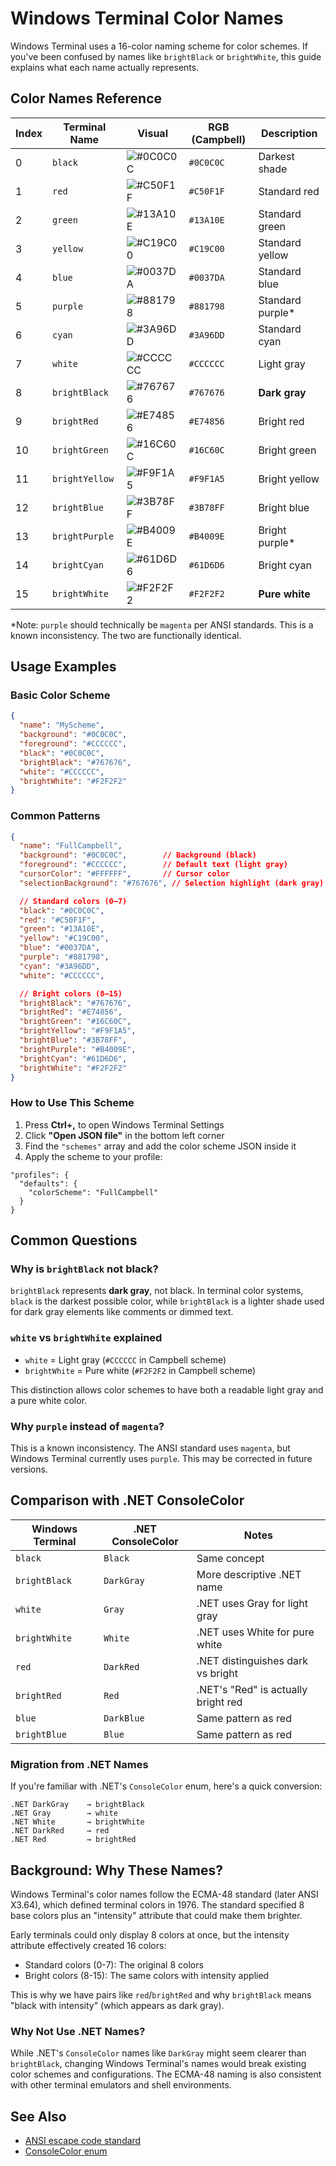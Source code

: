 # Windows Terminal Color Names

Windows Terminal uses a 16-color naming scheme for color schemes. If you've been confused by names like `brightBlack` or `brightWhite`, this guide explains what each name actually represents.

## Color Names Reference

| Index | Terminal Name | Visual | RGB (Campbell) | Description |
|-------|---------------|--------|----------------|-------------|
| 0 | `black` | ![#0C0C0C](https://placehold.co/20x20/0c0c0c/0c0c0c.png) | `#0C0C0C` | Darkest shade |
| 1 | `red` | ![#C50F1F](https://placehold.co/20x20/c50f1f/c50f1f.png) | `#C50F1F` | Standard red |
| 2 | `green` | ![#13A10E](https://placehold.co/20x20/13A10E/13A10E.png) | `#13A10E` | Standard green |
| 3 | `yellow` | ![#C19C00](https://placehold.co/20x20/C19C00/C19C00.png) | `#C19C00` | Standard yellow |
| 4 | `blue` | ![#0037DA](https://placehold.co/20x20/0037DA/0037DA.png) | `#0037DA` | Standard blue |
| 5 | `purple` | ![#881798](https://placehold.co/20x20/881798/881798.png) | `#881798` | Standard purple* |
| 6 | `cyan` | ![#3A96DD](https://placehold.co/20x20/3A96DD/3A96DD.png) | `#3A96DD` | Standard cyan |
| 7 | `white` | ![#CCCCCC](https://placehold.co/20x20/CCCCCC/CCCCCC.png) | `#CCCCCC` | Light gray |
| 8 | `brightBlack` | ![#767676](https://placehold.co/20x20/767676/767676.png) | `#767676` | **Dark gray** |
| 9 | `brightRed` | ![#E74856](https://placehold.co/20x20/E74856/E74856.png) | `#E74856` | Bright red |
| 10 | `brightGreen` | ![#16C60C](https://placehold.co/20x20/16C60C/16C60C.png) | `#16C60C` | Bright green |
| 11 | `brightYellow` | ![#F9F1A5](https://placehold.co/20x20/F9F1A5/F9F1A5.png) | `#F9F1A5` | Bright yellow |
| 12 | `brightBlue` | ![#3B78FF](https://placehold.co/20x20/3B78FF/3B78FF.png) | `#3B78FF` | Bright blue |
| 13 | `brightPurple` | ![#B4009E](https://placehold.co/20x20/B4009E/B4009E.png) | `#B4009E` | Bright purple* |
| 14 | `brightCyan` | ![#61D6D6](https://placehold.co/20x20/61D6D6/61D6D6.png) | `#61D6D6` | Bright cyan |
| 15 | `brightWhite` | ![#F2F2F2](https://placehold.co/20x20/F2F2F2/F2F2F2.png) | `#F2F2F2` | **Pure white** |

*Note: `purple` should technically be `magenta` per ANSI standards. This is a known inconsistency. The two are functionally identical.

## Usage Examples

### Basic Color Scheme
```json
{
  "name": "MyScheme",
  "background": "#0C0C0C",
  "foreground": "#CCCCCC",
  "black": "#0C0C0C",
  "brightBlack": "#767676",
  "white": "#CCCCCC", 
  "brightWhite": "#F2F2F2"
}
```

### Common Patterns
```json
{
  "name": "FullCampbell",
  "background": "#0C0C0C",        // Background (black)
  "foreground": "#CCCCCC",        // Default text (light gray)
  "cursorColor": "#FFFFFF",       // Cursor color
  "selectionBackground": "#767676", // Selection highlight (dark gray)

  // Standard colors (0–7)
  "black": "#0C0C0C",
  "red": "#C50F1F",
  "green": "#13A10E",
  "yellow": "#C19C00",
  "blue": "#0037DA",
  "purple": "#881798",
  "cyan": "#3A96DD",
  "white": "#CCCCCC",

  // Bright colors (8–15)
  "brightBlack": "#767676",
  "brightRed": "#E74856",
  "brightGreen": "#16C60C",
  "brightYellow": "#F9F1A5",
  "brightBlue": "#3B78FF",
  "brightPurple": "#B4009E",
  "brightCyan": "#61D6D6",
  "brightWhite": "#F2F2F2"
}
```
### How to Use This Scheme

1. Press **Ctrl+,** to open Windows Terminal Settings
2. Click **"Open JSON file"** in the bottom left corner  
3. Find the `"schemes"` array and add the color scheme JSON inside it
4. Apply the scheme to your profile:
```jsonc
"profiles": {
  "defaults": {
    "colorScheme": "FullCampbell"
  }
}
```

## Common Questions

### Why is `brightBlack` not black?
`brightBlack` represents **dark gray**, not black. In terminal color systems, `black` is the darkest possible color, while `brightBlack` is a lighter shade used for dark gray elements like comments or dimmed text.

### `white` vs `brightWhite` explained
- `white` = Light gray (`#CCCCCC` in Campbell scheme)
- `brightWhite` = Pure white (`#F2F2F2` in Campbell scheme)

This distinction allows color schemes to have both a readable light gray and a pure white color.

### Why `purple` instead of `magenta`?
This is a known inconsistency. The ANSI standard uses `magenta`, but Windows Terminal currently uses `purple`. This may be corrected in future versions.

## Comparison with .NET ConsoleColor

| Windows Terminal | .NET ConsoleColor | Notes |
|------------------|-------------------|--------|
| `black` | `Black` | Same concept |
| `brightBlack` | `DarkGray` | More descriptive .NET name |
| `white` | `Gray` | .NET uses Gray for light gray |
| `brightWhite` | `White` | .NET uses White for pure white |
| `red` | `DarkRed` | .NET distinguishes dark vs bright |
| `brightRed` | `Red` | .NET's "Red" is actually bright red |
| `blue` | `DarkBlue` | Same pattern as red |
| `brightBlue` | `Blue` | Same pattern as red |

### Migration from .NET Names
If you're familiar with .NET's `ConsoleColor` enum, here's a quick conversion:

```
.NET DarkGray    → brightBlack
.NET Gray        → white  
.NET White       → brightWhite
.NET DarkRed     → red
.NET Red         → brightRed
```

## Background: Why These Names?

Windows Terminal's color names follow the ECMA-48 standard (later ANSI X3.64), which defined terminal colors in 1976. The standard specified 8 base colors plus an "intensity" attribute that could make them brighter.

Early terminals could only display 8 colors at once, but the intensity attribute effectively created 16 colors:
- Standard colors (0-7): The original 8 colors
- Bright colors (8-15): The same colors with intensity applied

This is why we have pairs like `red`/`brightRed` and why `brightBlack` means "black with intensity" (which appears as dark gray).

### Why Not Use .NET Names?

While .NET's `ConsoleColor` names like `DarkGray` might seem clearer than `brightBlack`, changing Windows Terminal's names would break existing color schemes and configurations. The ECMA-48 naming is also consistent with other terminal emulators and shell environments.

## See Also

- [ANSI escape code standard](https://en.wikipedia.org/wiki/ANSI_escape_code#Colors)
- [ConsoleColor enum](https://learn.microsoft.com/en-us/dotnet/api/system.consolecolor?view=netframework-4.8)
